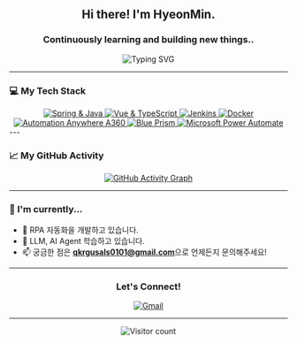 <h2 align="center">Hi there! I'm HyeonMin.</h2>
<h3 align="center">Continuously learning and building new things..</h3>

<div align="center">
    <img src="https://readme-typing-svg.herokuapp.com?font=Fira+Code&size=20&pause=1000&color=000000&width=435&lines=Spring;Vue;RPA;My+tech+stack+is...;" alt="Typing SVG" />
</div>

---

### 💻 My Tech Stack
<div align="center">
    <a href="https://spring.io" target="_blank" rel="noreferrer">
        <img src="https://skillicons.dev/icons?i=spring,java" alt="Spring & Java" />
    </a>
    <a href="https://vuejs.org/" target="_blank" rel="noreferrer">
        <img src="https://skillicons.dev/icons?i=vue,ts" alt="Vue & TypeScript" />
    </a>
    <a href="https://www.jenkins.io" target="_blank" rel="noreferrer">
        <img src="https://skillicons.dev/icons?i=jenkins" alt="Jenkins" />
    </a>
    <a href="https://www.docker.com/" target="_blank" rel="noreferrer">
        <img src="https://skillicons.dev/icons?i=docker" alt="Docker" />
    </a>
  <br>
    <a href="https://www.automationanywhere.com/" target="_blank" rel="noreferrer">
        <img src="https://img.shields.io/badge/Automation%20Anywhere-FF6B00?style=for-the-badge&logo=AutomationAnywhere&logoColor=white" alt="Automation Anywhere A360" />
    </a>
    <a href="https://www.blueprism.com/" target="_blank" rel="noreferrer">
        <img src="https://img.shields.io/badge/Blue%20Prism-189DFF?style=for-the-badge&logo=blueprism&logoColor=white" alt="Blue Prism" />
    </a>
    <a href="https://powerautomate.microsoft.com/" target="_blank" rel="noreferrer">
        <img src="https://img.shields.io/badge/Power%20Automate-0062AD?style=for-the-badge&logo=microsoft-power-automate&logoColor=white" alt="Microsoft Power Automate" />
    </a>
</div>
---

### 📈 My GitHub Activity

<div align="center">
    <a href="https://github.com/hmini0101">
        <img src="https://github-readme-activity-graph.vercel.app/graph?username=hmini0101&theme=github" alt="GitHub Activity Graph" />
    </a>
</div>

---

### 🌱 I'm currently...

- 🔭 RPA 자동화을 개발하고 있습니다.
- 🌱 LLM, AI Agent 학습하고 있습니다.
- 📫 궁금한 점은 **qkrgusals0101@gmail.com**으로 언제든지 문의해주세요!

---

<h3 align="center">Let's Connect!</h3>

<div align="center">
    <a href="mailto:qkrgusals0101@gmail.com" target="_blank" rel="noreferrer">
        <img src="https://img.shields.io/badge/Gmail-D14836?style=for-the-badge&logo=gmail&logoColor=white" alt="Gmail" />
    </a>
</div>

---

<div align="center">
    <img src="https://komarev.com/ghpvc/?username=hmini0101&label=Profile%20Views&color=0e75b6&style=flat" alt="Visitor count" />
</div>
